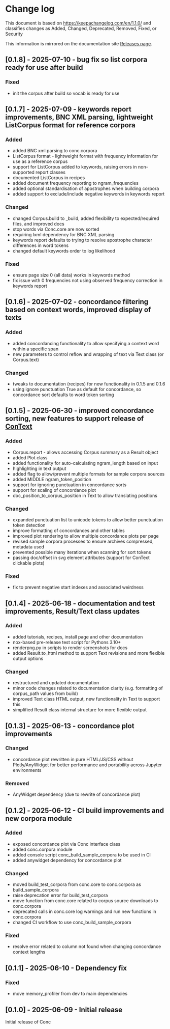 # Change log

This document is based on https://keepachangelog.com/en/1.1.0/ and classifies changes as
Added, Changed, Deprecated, Removed, Fixed, or Security

This information is mirrored on the documentation site [Releases page](https://geoffford.nz/conc/development/releases.html).

## [0.1.8] - 2025-07-10 - bug fix so list corpora ready for use after build

### Fixed

- init the corpus after build so vocab is ready for use

## [0.1.7] - 2025-07-09 - keywords report improvements, BNC XML parsing, lightweight ListCorpus format for reference corpora

### Added

- added BNC xml parsing to conc.corpora
- ListCorpus format - lightweight format with frequency information for use as a reference corpus
- support for ListCorpus added to keywords, raising errors in non-supported report classes
- documented ListCorpus in recipes
- added document frequency reporting to ngram_frequencies
- added optional standardisation of apostrophes when building corpora
- added support to exclude/include negative keywords in keywords report

### Changed

- changed Corpus.build to _build, added flexibility to expected/required files, and improved docs
- stop words via Conc.core are now sorted
- requiring lxml dependency for BNC XML parsing
- keywords report defaults to trying to resolve apostrophe character differences in word tokens
- changed default keywords order to log likelihood

### Fixed

- ensure page size 0 (all data) works in keywords method
- fix issue with 0 frequencies not using observed frequency correction in keywords report

## [0.1.6] - 2025-07-02 - concordance filtering based on context words, improved display of texts

### Added

- added concordancing functionality to allow specifying a context word within a specific span
- new parameters to control reflow and wrapping of text via Text class (or Corpus.text)

### Changed

- tweaks to documentation (recipes) for new functionality in 0.1.5 and 0.1.6
- using ignore punctuation True as default for concordance, so concordance sort defaults to word token sorting

## [0.1.5] - 2025-06-30 - improved concordance sorting, new features to support release of [ConText](https://github.com/polsci/ConText)

### Added

- Corpus.report - allows accessing Corpus summary as a Result object
- added Plot class
- added functionality for auto-calculating ngram_length based on input
- highlighting in text output
- added flag to allow/prevent multiple formats for sample corpora sources
- added MIDDLE ngram_token_position
- support for ignoring punctuation in concordance sorts
- support for scaling of concordance plot
- doc_position_to_corpus_position in Text to allow translating positions

### Changed

- expanded punctuation list to unicode tokens to allow better punctuation token detection
- improve formatting of concordances and other tables
- improved plot rendering to allow multiple concordance plots per page
- revised sample corpora processes to ensure archives compressed, metadata used
- prevented possible many iterations when scanning for sort tokens
- passing doc/offset in svg element attributes (support for ConText clickable plots)

### Fixed

- fix to prevent negative start indexes and associated weirdness

## [0.1.4] - 2025-06-18 - documentation and test improvements, Result/Text class updates

### Added

- added tutorials, recipes, install page and other documentation
- nox-based pre-release test script for Pythons 3.10+
- renderpng.py in scripts to render screenshots for docs
- added Result.to_html method to support Text revisions and more flexible output options

### Changed

- restructured and updated documentation 
- minor code changes related to documentation clarity (e.g. formatting of corpus_path values from build)
- improved Text class HTML output, new functionality in Text to support this
- simplified Result class internal structure for more flexible output

## [0.1.3] - 2025-06-13 - concordance plot improvements

### Changed

- concordance plot rewritten in pure HTML/JS/CSS without Plotly/AnyWidget for better performance and portability across Jupyter environments

### Removed

- AnyWidget dependency (due to rewrite of concordance plot)

## [0.1.2] - 2025-06-12 - CI build improvements and new corpora module

### Added

- exposed concordance plot via Conc interface class
- added conc.corpora module
- added console script conc_build_sample_corpora to be used in CI
- added anywidget dependency for concordance plot

### Changed

- moved build_test_corpora from conc.core to conc.corpora as build_sample_corpora
- raise deprecation error for build_test_corpora
- move function from conc.core related to corpus source downloads to conc.corpora
- deprecated calls in conc.core log warnings and run new functions in conc.corpora
- changed CI workflow to use conc_build_sample_corpora

### Fixed

- resolve error related to column not found when changing concordance context lengths

## [0.1.1] - 2025-06-10 - Dependency fix

### Fixed

- move memory_profiler from dev to main dependencies

## [0.1.0] - 2025-06-09 - Initial release

Initial release of Conc
